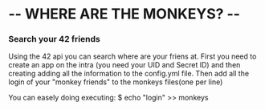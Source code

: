 # -- WHERE ARE THE MONKEYS? --

### Search your 42 friends
Using the 42 api you can search where are your friens at. 
First you need to create an app on the intra (you need your UID and Secret ID) 
and then creating adding all the information to the config.yml file.
Then add all the login of your "monkey friends" to the monkeys files(one per line)

You can easely doing executing:
  $ echo "login" >> monkeys
